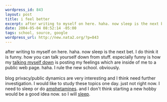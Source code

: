 ```yaml
--- 
wordpress_id: 843
layout: post
title: i feel better
excerpt: after writing to myself on here. haha. now sleep is the next bet. I do think it is funny. how you can talk yourself down from stuff. especially funny is how my talking myself down is posting my feelings which are inside of me to a public web page. haha. I rule the new school. obviously. blog privacy/public dynamics are ver...
date: 2004-05-04 08:52:14 -05:00
tags: school, source, google
wordpress_url: http://new.nata2.org/?p=843
---
```

after writing to myself on here. haha. now sleep is the next bet. I do think it is funny. how you can talk yourself down from stuff. especially funny is how my <A href="http://easyweb.easynet.co.uk/~c.english/print1.jpg">talking myself down</a> is posting my feelings which are inside of me to a public web page. haha. I rule the new school. obviously. <br/><br/>blog privacy/public dynamics are very interesting and I think need further investigation. I would like to study these topics one day. just not right now. I need to sleep or do <a href="http://faculty.washington.edu/chudler/amp.html">amphetamines</a>. and I don't think starting a new hobby would be a good idea now. so I will <a href="http://images.google.com/images?sourceid=navclient&ie=UTF-8&oe=UTF-8&q=sleep">sleep</a>. 

